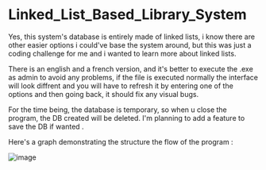 # Linked_List_Based_Library_System
Yes, this system's database is entirely made of linked lists, i know there are other easier options i could've base the system around, but this was just a coding challenge for me and i wanted to learn more about linked lists.

There is an english and a french version, and it's better to execute the .exe as admin to avoid any problems, if the file is executed normally the interface will look diffrent and you will have to refresh it by entering one of the options and then going back, it should fix any visual bugs.

For the time being, the database is temporary, so when u close the program, the DB created will be deleted. I'm planning to add a feature to save the DB if wanted .

Here's a graph demonstrating the structure the flow of the program : 

![image](https://github.com/SIMO-007/Linked_List_Based_Library_System/assets/105717626/b0143ff5-3cf9-44f7-97dd-4dcee193cca6)


